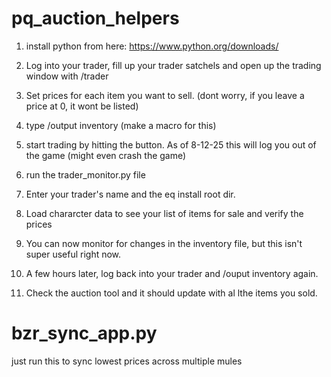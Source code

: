 # pq_auction_helpers

1) install python from here: https://www.python.org/downloads/

2) Log into your trader, fill up your trader satchels and open up the trading window with /trader

3) Set prices for each item you want to sell. (dont worry, if you leave a price at 0, it wont be listed)

4) type /output inventory (make a macro for this)

5) start trading by hitting the button. As of 8-12-25 this will log you out of the game (might even crash the game)

6) run the trader_monitor.py file

7) Enter your trader's name and the eq install root dir.

8) Load chararcter data to see your list of items for sale and verify the prices

9) You can now monitor for changes in the inventory file, but this isn't super useful right now.

10) A few hours later, log back into your trader and /ouput inventory again.

11) Check the auction tool and it should update with al lthe items you sold.

# bzr_sync_app.py

just run this to sync lowest prices across multiple mules
